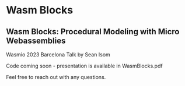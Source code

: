 # Wasm Blocks

## Wasm Blocks: Procedural Modeling with Micro Webassemblies

Wasmio 2023 Barcelona Talk by Sean Isom

Code coming soon - presentation is available in WasmBlocks.pdf

Feel free to reach out with any questions.